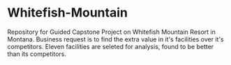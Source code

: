 # Whitefish-Mountain
Repository for Guided Capstone Project on Whitefish Mountain Resort in Montana.
Business request is to find the extra value in it's facilities over it's competitors.
Eleven facilities are seleted for analysis, found to be better than its competitors.
